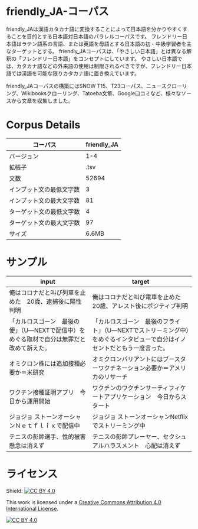 # friendly_JA-コーパス

friendly_JAは漢語カタカナ語に変換することによって日本語を分かりやすくすることを目的とする日本語対日本語のパラレルコーパスです。
フレンドリー日本語はラテン語系の言語、または英語を母語とする日本語の初・中級学習者を主なターゲットとする。
friendly_JAコーパスは、「やさしい日本語」とは異なる解釈の「フレンドリー日本語」をコンセプトにしています。
やさしい日本語では、カタカナ語などの外来語の使用は制限されるべきですが、フレンドリー日本語では漢語を可能な限りカタカナ語に置き換えています。

friendly_JAコーパスの構築にはSNOW T15、T23コーパス、ニュースクローリング、Wikibooksクローリング、Tatoeba文章、Google口コミなど、様々なソースから文章を収集しました。

# Corpus Details

| コーパス | friendly_JA|
|---|---|
| バージョン  | 1-4  |
| 拡張子  | .tsv  |
| 文数  | 52694  |
| インプット文の最低文字数  | 3  |
| インプット文の最大文字数  | 81  |
| ターゲット文の最低文字数  | 4  |
| ターゲット文の最大文字数  | 97  |
| サイズ  | 6.6MB  |



# サンプル

| input | target|
|---|---|
| 俺はコロナだと叫び列車を止めた　20歳、逮捕後に陽性判明  |  俺はコロナだと叫び電車を止めた　20歳、アレスト後にポジティブ判明 |
|「カルロスゴーン　最後の便」（U―NEXTで配信中）をめぐる取材で自分は無罪だと改めて訴えた。|	「カルロスゴーン　最後のフライト」（U―NEXTでストリーミング中）をめぐるインタビューで自分はイノセントだともう一度言った。|
|オミクロン株には追加接種必要か＝米研究|オミクロンバリアントにはブースターワクチネーション必要か＝アメリカのリサーチ|
|ワクチン接種証明アプリ　今日から運用開始|ワクチンのワクチンサーティフィケートアプリケーション　今日からスタート|
|ジョジョ ストーンオーシャンＮｅｔｆｌｉｘで配信中|ジョジョ ストーンオーシャンNetflixでストリーミング中|
|テニスの彭帥選手、性的被害　懸念は消えず|テニスの彭帥プレーヤー、セクシュアルハラスメント　心配は消えず|



# ライセンス
Shield: [![CC BY 4.0][cc-by-shield]][cc-by]

This work is licensed under a
[Creative Commons Attribution 4.0 International License][cc-by].

[![CC BY 4.0][cc-by-image]][cc-by]

[cc-by]: http://creativecommons.org/licenses/by/4.0/
[cc-by-image]: https://i.creativecommons.org/l/by/4.0/88x31.png
[cc-by-shield]: https://img.shields.io/badge/License-CC%20BY%204.0-lightgrey.svg
